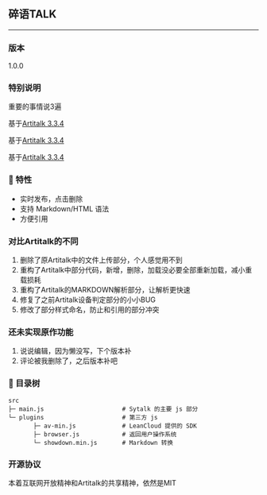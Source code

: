 ## 碎语TALK
---

### 版本

1.0.0

### 特别说明

重要的事情说3遍

基于[Artitalk 3.3.4](https://artitalk.js.org/)

基于[Artitalk 3.3.4](https://artitalk.js.org/)

基于[Artitalk 3.3.4](https://artitalk.js.org/)

### 👀 特性

- 实时发布，点击删除
- 支持 Markdown/HTML 语法
- 方便引用

### 对比Artitalk的不同

1. 删除了原Artitalk中的文件上传部分，个人感觉用不到
2. 重构了Artitalk中部分代码，新增，删除，加载没必要全部重新加载，减小重载损耗
3. 重构了Artitalk的MARKDOWN解析部分，让解析更快速
4. 修复了之前Artitalk设备判定部分的小小BUG
5. 修改了部分样式命名，防止和引用的部分冲突

### 还未实现原作功能

1. 说说编辑，因为懒没写，下个版本补
2. 评论被我删除了，之后版本补吧

### 📃 目录树

```
src
├─ main.js                      # Sytalk 的主要 js 部分
└─ plugins                      # 第三方 js
       ├─ av-min.js             # LeanCloud 提供的 SDK
       ├─ browser.js            # 返回用户操作系统
       └─ showdown.min.js       # Markdown 转换
```

### 开源协议

本着互联网开放精神和Artitalk的共享精神，依然是MIT
